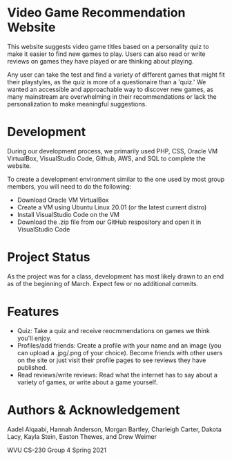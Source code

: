 # Video Game Recommendation Website

This website suggests video game titles based on a personality quiz to make it easier to find new games to play. Users can also read or write reviews on games they have played or are thinking about playing. 

Any user can take the test and find a variety of different games that might fit their playstyles, as the quiz is more of a questionaire than a 'quiz.' We wanted an accessible and approachable way to discover new games, as many mainstream are overwhelming in their recommendations or lack the personalization to make meaningful suggestions.

# Development

During our development process, we primarily used PHP, CSS, Oracle VM VirtualBox, VisualStudio Code, Github, AWS, and SQL to complete the website. 

To create a development environment similar to the one used by most group members, you will need to do the following: 
* Download Oracle VM VirtualBox
* Create a VM using Ubuntu Linux 20.01 (or the latest current distro)
* Install VisualStudio Code on the VM 
* Download the .zip file from our GitHub respository and open it in VisualStudio Code

# Project Status

As the project was for a class, development has most likely drawn to an end as of the beginning of March. Expect few or no additional commits. 

# Features

* Quiz: Take a quiz and receive reocmmendations on games we think you'll enjoy. 
* Profiles/add friends: Create a profile with your name and an image (you can upload a .jpg/.png of your choice). Become friends with other users on the site or just visit their profile pages to see reviews they have published.
* Read reviews/write reviews: Read what the internet has to say about a variety of games, or write about a game yourself.

# Authors & Acknowledgement 

Aadel Alqaabi, Hannah Anderson, Morgan Bartley, Charleigh Carter, Dakota Lacy, Kayla Stein, Easton Thewes, and Drew Weimer

WVU CS-230 Group 4 
Spring 2021


